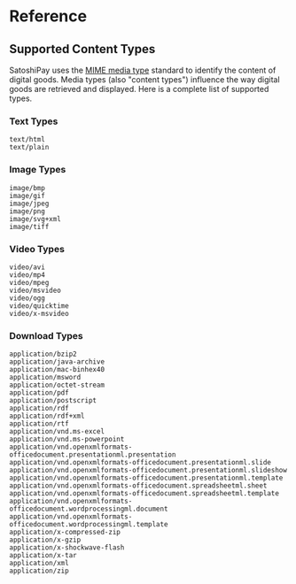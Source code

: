 # Reference

## Supported Content Types

SatoshiPay uses the [MIME media type](https://en.wikipedia.org/wiki/Media_type) standard to identify the content of digital goods. Media types (also "content types") influence the way digital goods are retrieved and displayed. Here is a complete list of supported types.

### Text Types

```
text/html
text/plain
```

### Image Types

```
image/bmp
image/gif
image/jpeg
image/png
image/svg+xml
image/tiff
```

### Video Types

```
video/avi
video/mp4
video/mpeg
video/msvideo
video/ogg
video/quicktime
video/x-msvideo
```

### Download Types

```
application/bzip2
application/java-archive
application/mac-binhex40
application/msword
application/octet-stream
application/pdf
application/postscript
application/rdf
application/rdf+xml
application/rtf
application/vnd.ms-excel
application/vnd.ms-powerpoint
application/vnd.openxmlformats-officedocument.presentationml.presentation
application/vnd.openxmlformats-officedocument.presentationml.slide
application/vnd.openxmlformats-officedocument.presentationml.slideshow
application/vnd.openxmlformats-officedocument.presentationml.template
application/vnd.openxmlformats-officedocument.spreadsheetml.sheet
application/vnd.openxmlformats-officedocument.spreadsheetml.template
application/vnd.openxmlformats-officedocument.wordprocessingml.document
application/vnd.openxmlformats-officedocument.wordprocessingml.template
application/x-compressed-zip
application/x-gzip
application/x-shockwave-flash
application/x-tar
application/xml
application/zip
```
